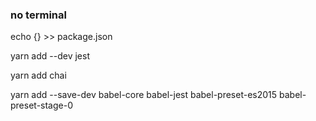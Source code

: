 ### no terminal
echo {} >> package.json 

yarn add --dev jest
<!-- yarn add --save-dev jest-cli -->

yarn add chai

yarn add --save-dev babel-core babel-jest babel-preset-es2015 babel-preset-stage-0